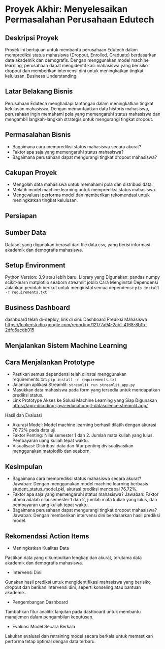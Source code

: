 # Proyek Akhir: Menyelesaikan Permasalahan Perusahaan Edutech
## Deskripsi Proyek
Proyek ini bertujuan untuk membantu perusahaan Edutech dalam memprediksi status mahasiswa (Dropout, Enrolled, Graduate) berdasarkan data akademik dan demografis. Dengan menggunakan model machine learning, perusahaan dapat mengidentifikasi mahasiswa yang berisiko dropout dan memberikan intervensi dini untuk meningkatkan tingkat kelulusan.
Business Understanding
## Latar Belakang Bisnis
Perusahaan Edutech menghadapi tantangan dalam meningkatkan tingkat kelulusan mahasiswa. Dengan memanfaatkan data historis mahasiswa, perusahaan ingin memahami pola yang memengaruhi status mahasiswa dan mengambil langkah-langkah strategis untuk mengurangi tingkat dropout.

## Permasalahan Bisnis
* Bagaimana cara memprediksi status mahasiswa secara akurat?
* Faktor apa saja yang memengaruhi status mahasiswa?
* Bagaimana perusahaan dapat mengurangi tingkat dropout mahasiswa?
## Cakupan Proyek
* Mengolah data mahasiswa untuk memahami pola dan distribusi data.
* Melatih model machine learning untuk memprediksi status mahasiswa.
* Mengevaluasi performa model dan memberikan rekomendasi untuk meningkatkan tingkat kelulusan.
## Persiapan
## Sumber Data
Dataset yang digunakan berasal dari file data.csv, yang berisi informasi akademik dan demografis mahasiswa.

## Setup Environment
Python Version: 3.9 atau lebih baru.
Library yang Digunakan:
pandas
numpy
scikit-learn
matplotlib
seaborn
streamlit
joblib
Cara Menginstal Dependensi
Jalankan perintah berikut untuk menginstal semua dependensi:
`` pip install -r requirements.txt ``
##  Business Dashboard

 dashboard telah di-deploy,  link di sini:
Dashboard Prediksi Mahasiswa
https://lookerstudio.google.com/reporting/12177a94-2abf-4168-8b1b-2dfd5acdb015

## Menjalankan Sistem Machine Learning
## Cara Menjalankan Prototype
* Pastikan semua dependensi telah diinstal menggunakan requirements.txt:
``` pip install -r requirements.txt ```
* Jalankan aplikasi Streamlit:
``` streamlit run streamlit_app.py ```
* Masukkan data mahasiswa pada form yang tersedia untuk mendapatkan prediksi status.
* Link Prototype Akses ke  Solusi Machine Learning yang Siap Digunakan
https://app-dicoding-jaya-educationgit-datascience.streamlit.app/ 

Hasil dan Evaluasi
* Akurasi Model: Model machine learning berhasil dilatih dengan akurasi 76.72% pada data uji.
* Faktor Penting:
Nilai semester 1 dan 2.
Jumlah mata kuliah yang lulus.
Pembayaran uang kuliah tepat waktu.
* Visualisasi:
Distribusi data dan fitur penting divisualisasikan menggunakan matplotlib dan seaborn.
## Kesimpulan
* Bagaimana cara memprediksi status mahasiswa secara akurat?
Jawaban: Dengan menggunakan model machine learning berbasis student_status_model.pkl, akurasi prediksi mencapai 76.72%.
* Faktor apa saja yang memengaruhi status mahasiswa?
Jawaban: Faktor utama adalah nilai semester 1 dan 2, jumlah mata kuliah yang lulus, dan pembayaran uang kuliah tepat waktu.
* Bagaimana perusahaan dapat mengurangi tingkat dropout mahasiswa?
Jawaban: Dengan memberikan intervensi dini berdasarkan hasil prediksi model.
## Rekomendasi Action Items
* Meningkatkan Kualitas Data

Pastikan data yang dikumpulkan lengkap dan akurat, terutama data akademik dan demografis mahasiswa.
* Intervensi Dini

Gunakan hasil prediksi untuk mengidentifikasi mahasiswa yang berisiko dropout dan berikan intervensi dini, seperti konseling atau bantuan akademik.
* Pengembangan Dashboard

Tambahkan fitur analitik lanjutan pada dashboard untuk membantu manajemen dalam pengambilan keputusan.
* Evaluasi Model Secara Berkala

Lakukan evaluasi dan retraining model secara berkala untuk memastikan performa tetap optimal dengan data terbaru.
